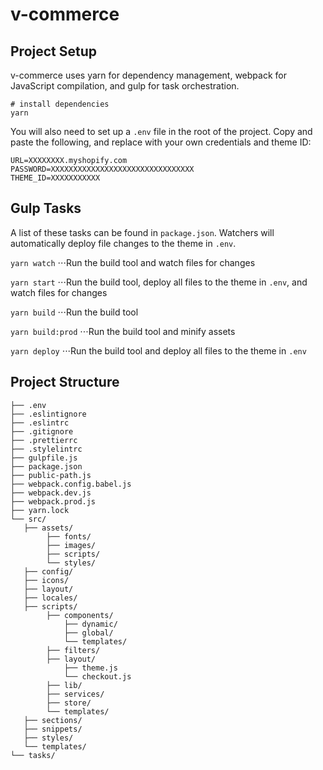 # v-commerce

## Project Setup

v-commerce uses yarn for dependency management, webpack for JavaScript compilation, and gulp for task orchestration.

```
# install dependencies
yarn
```

You will also need to set up a `.env` file in the root of the project. Copy and paste the following, and replace with your own credentials and theme ID:

```
URL=XXXXXXXX.myshopify.com
PASSWORD=XXXXXXXXXXXXXXXXXXXXXXXXXXXXXXXX
THEME_ID=XXXXXXXXXXX
```

## Gulp Tasks

A list of these tasks can be found in `package.json`. Watchers will automatically deploy file changes to the theme in `.env`.

`yarn watch`
⋅⋅⋅Run the build tool and watch files for changes

`yarn start`
⋅⋅⋅Run the build tool, deploy all files to the theme in `.env`, and watch files for changes

`yarn build`
⋅⋅⋅Run the build tool

`yarn build:prod`
⋅⋅⋅Run the build tool and minify assets

`yarn deploy`
⋅⋅⋅Run the build tool and deploy all files to the theme in `.env`

## Project Structure

```
├── .env
├── .eslintignore
├── .eslintrc
├── .gitignore
├── .prettierrc
├── .stylelintrc
├── gulpfile.js
├── package.json
├── public-path.js
├── webpack.config.babel.js
├── webpack.dev.js
├── webpack.prod.js
├── yarn.lock
└── src/
   ├── assets/
        ├── fonts/
        ├── images/
        ├── scripts/
        └── styles/
   ├── config/
   ├── icons/
   ├── layout/
   ├── locales/
   ├── scripts/
        ├── components/
            ├── dynamic/
            ├── global/
            └── templates/
        ├── filters/
        ├── layout/
            ├── theme.js
            └── checkout.js
        ├── lib/
        ├── services/
        ├── store/
        └── templates/
   ├── sections/
   ├── snippets/
   ├── styles/
   └── templates/
└── tasks/
```
